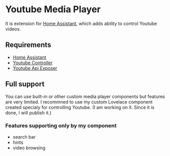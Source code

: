 # Youtube Media Player
It is extension for [Home Assistant](https://www.home-assistant.io/), which adds ability to control Youtube videos.

## Requirements
- [Home Assistant](https://www.home-assistant.io/)
- [Youtube Controller](https://github.com/albionah/YoutubeController)
- [Youtube Api Exposer](https://github.com/albionah/YoutubeApiExposer)

## Full support
You can use built-in or other custom media player components but features are very limited. I recommned to use my custom Lovelace component created specialy for controlling Youtube. (I am working on it. Since it is done, I will publish it.)
### Features supporting only by my component
- search bar
- hints
- video browsing
